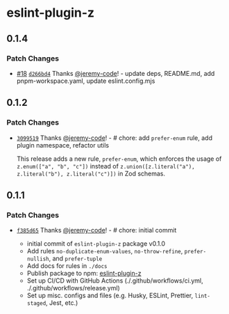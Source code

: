 # eslint-plugin-z

## 0.1.4

### Patch Changes

- [#18](https://github.com/jeremy-code/eslint-plugin-z/pull/18) [`d266bd4`](https://github.com/jeremy-code/eslint-plugin-z/commit/d266bd427df2d6aff4e5d408c5a9cf8719e0e431) Thanks [@jeremy-code](https://github.com/jeremy-code)! - update deps, README.md, add pnpm-workspace.yaml, update eslint.config.mjs

## 0.1.2

### Patch Changes

- [`3099519`](https://github.com/jeremy-code/eslint-plugin-z/commit/309951990c09ddb7aa4d1bbde4f1eb0c8e17f8fc) Thanks [@jeremy-code](https://github.com/jeremy-code)! - # chore: add `prefer-enum` rule, add plugin namespace, refactor utils

  This release adds a new rule, `prefer-enum`, which enforces the usage of `z.enum(["a", "b", "c"])` instead of `z.union([z.literal("a"), z.literal("b"), z.literal("c")])` in Zod schemas.

## 0.1.1

### Patch Changes

- [`f385d65`](https://github.com/jeremy-code/eslint-plugin-z/commit/f385d655b029c88754c5f624740a2dd7976d84f2) Thanks [@jeremy-code](https://github.com/jeremy-code)! - # chore: initial commit

  - initial commit of `eslint-plugin-z` package v0.1.0
  - Add rules `no-duplicate-enum-values`, `no-throw-refine`, `prefer-nullish`, and `prefer-tuple`
  - Add docs for rules in `./docs`
  - Publish package to npm: [eslint-plugin-z](https://www.npmjs.com/package/eslint-plugin-z)
  - Set up CI/CD with GitHub Actions (./.github/workflows/ci.yml, ./.github/workflows/release.yml)
  - Set up misc. configs and files (e.g. Husky, ESLint, Prettier, `lint-staged`, Jest, etc.)
